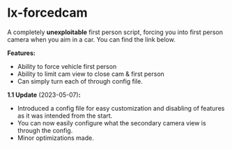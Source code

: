 # lx-forcedcam

A completely **unexploitable** first person script, forcing you into first person camera when you aim in a car. You can find the link below.

**Features:**

* Ability to force vehicle first person
* Ability to limit cam view to close cam & first person
* Can simply turn each of through config file.

**1.1 Update** (2023-05-07)**:**

* Introduced a config file for easy customization and disabling of features as it was intended from the start.
* You can now easily configure what the secondary camera view is through the config.
* Minor optimizations made.
